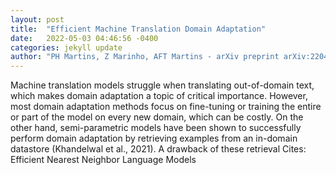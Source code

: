 ```yaml
---
layout: post
title:  "Efficient Machine Translation Domain Adaptation"
date:   2022-05-03 04:46:56 -0400
categories: jekyll update
author: "PH Martins, Z Marinho, AFT Martins - arXiv preprint arXiv:2204.12608, 2022"
---
```

Machine translation models struggle when translating out-of-domain text, which makes domain adaptation a topic of critical importance. However, most domain adaptation methods focus on fine-tuning or training the entire or part of the model on every new domain, which can be costly. On the other hand, semi-parametric models have been shown to successfully perform domain adaptation by retrieving examples from an in-domain datastore (Khandelwal et al., 2021). A drawback of these retrieval Cites: Efficient Nearest Neighbor Language Models